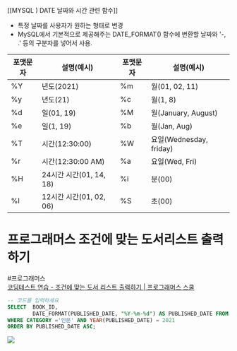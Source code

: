 [[MYSQL ) DATE 날짜와 시간 관련 함수]]

- 특정 날짜를 사용자가 원하는 형태로 변경
- MySQL에서 기본적으로 제공해주는 DATE_FORMAT() 함수에 변환할 날짜와 '-, .' 등의 구분자를 넣어서 사용.

| 포맷문자 | 설명(예시)              | 포맷문자 | 설명(예시)              |
| -------- | ----------------------- | -------- | ----------------------- |
| %Y       | 년도(2021)              | %m       | 월(01, 02, 11)          |
| %y       | 년도(21)                | %c       | 월(1, 8)                |
| %d       | 일(01, 19)              | %M       | 월(January, August)     |
| %e       | 일(1, 19)               | %b       | 월(Jan, Aug)            |
| %T       | 시간(12:30:00)          | %W       | 요일(Wednesday, friday) |
| %r       | 시간(12:30:00 AM)       | %a       | 요일(Wed, Fri)          |
| %H       | 24시간 시간(01, 14, 18) | %i       | 분(00)                  |
| %l       | 12시간 시간(01, 02, 06) | %S       | 초(00)                  |

# 프로그래머스 조건에 맞는 도서리스트  출력하기
#프로그래머스  
[코딩테스트 연습 - 조건에 맞는 도서 리스트 출력하기 | 프로그래머스 스쿨](https://school.programmers.co.kr/learn/courses/30/lessons/144853)

```sql
-- 코드를 입력하세요
SELECT  BOOK_ID,
		DATE_FORMAT(PUBLISHED_DATE, "%Y-%m-%d") AS PUBLISHED_DATE FROM BOOK
WHERE CATEGORY ='인문' AND YEAR(PUBLISHED_DATE) = 2021 
ORDER BY PUBLISHED_DATE ASC;
```

![](https://i.imgur.com/YeoExNi.png)
